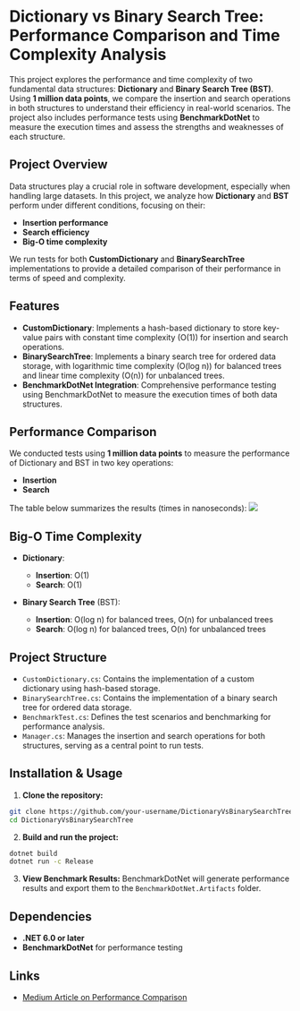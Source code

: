 
# **Dictionary vs Binary Search Tree: Performance Comparison and Time Complexity Analysis**

This project explores the performance and time complexity of two fundamental data structures: **Dictionary** and **Binary Search Tree (BST)**. Using **1 million data points**, we compare the insertion and search operations in both structures to understand their efficiency in real-world scenarios. The project also includes performance tests using **BenchmarkDotNet** to measure the execution times and assess the strengths and weaknesses of each structure.

## **Project Overview**

Data structures play a crucial role in software development, especially when handling large datasets. In this project, we analyze how **Dictionary** and **BST** perform under different conditions, focusing on their:
- **Insertion performance**
- **Search efficiency**
- **Big-O time complexity**

We run tests for both **CustomDictionary** and **BinarySearchTree** implementations to provide a detailed comparison of their performance in terms of speed and complexity.

## **Features**

- **CustomDictionary**: Implements a hash-based dictionary to store key-value pairs with constant time complexity (O(1)) for insertion and search operations.
- **BinarySearchTree**: Implements a binary search tree for ordered data storage, with logarithmic time complexity (O(log n)) for balanced trees and linear time complexity (O(n)) for unbalanced trees.
- **BenchmarkDotNet Integration**: Comprehensive performance testing using BenchmarkDotNet to measure the execution times of both data structures.

## **Performance Comparison**

We conducted tests using **1 million data points** to measure the performance of Dictionary and BST in two key operations:
- **Insertion**
- **Search**

The table below summarizes the results (times in nanoseconds):
<img src="https://github.com/cemalsezer/DictionaryVsBinarySearchTree/blob/master/img/performance_analysis.png" />

## **Big-O Time Complexity**

- **Dictionary**:
  - **Insertion**: O(1)
  - **Search**: O(1)
  
- **Binary Search Tree** (BST):
  - **Insertion**: O(log n) for balanced trees, O(n) for unbalanced trees
  - **Search**: O(log n) for balanced trees, O(n) for unbalanced trees

## **Project Structure**

- `CustomDictionary.cs`: Contains the implementation of a custom dictionary using hash-based storage.
- `BinarySearchTree.cs`: Contains the implementation of a binary search tree for ordered data storage.
- `BenchmarkTest.cs`: Defines the test scenarios and benchmarking for performance analysis.
- `Manager.cs`: Manages the insertion and search operations for both structures, serving as a central point to run tests.

## **Installation & Usage**

1. **Clone the repository:**

```bash
git clone https://github.com/your-username/DictionaryVsBinarySearchTree.git
cd DictionaryVsBinarySearchTree
```

2. **Build and run the project:**

```bash
dotnet build
dotnet run -c Release
```

3. **View Benchmark Results:**
BenchmarkDotNet will generate performance results and export them to the `BenchmarkDotNet.Artifacts` folder.

## **Dependencies**

- **.NET 6.0 or later**
- **BenchmarkDotNet** for performance testing


## **Links**

- [Medium Article on Performance Comparison](https://medium.com/@cemalsezer/dictionary-ve-bst-yapılarının-performans-karşılaştırması-ve-zaman-karmaşıklıkları-dff195a17fde)
